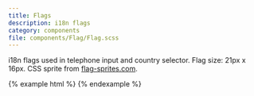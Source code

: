 ```yaml
---
title: Flags
description: i18n flags
category: components
file: components/Flag/Flag.scss
---
```


i18n flags used in telephone input and country selector. Flag size: 21px x 16px.
CSS sprite from [flag-sprites.com](https://www.flag-sprites.com/).

{% example html %}
<span class='Flag Flag--ci'></span>
<span class='Flag Flag--ax'></span>
<span class='Flag Flag--mm'></span>
<span class='Flag Flag--as'></span>
<span class='Flag Flag--ad'></span>
<span class='Flag Flag--kr'></span>
<span class='Flag Flag--my'></span>
{% endexample %}
